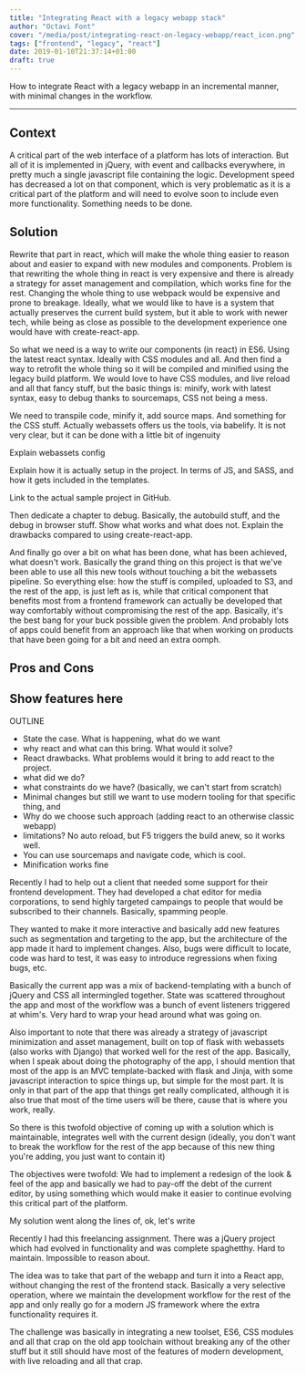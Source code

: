 ```yaml
---
title: "Integrating React with a legacy webapp stack"
author: "Octavi Font"
cover: "/media/post/integrating-react-on-legacy-webapp/react_icon.png"
tags: ["frontend", "legacy", "react"]
date: 2019-01-10T21:37:14+01:00
draft: true
---
```


How to integrate React with a legacy webapp in an incremental manner, with minimal changes in the workflow.

<!--more-->

<!-- I should put here a header image of some screen with code or whatever -->
------------

## Context
A critical part of the web interface of a platform has lots of interaction. But all of it is implemented in jQuery, with event and callbacks everywhere, in pretty much a single javascript file containing the logic. Development speed has decreased a lot on that component, which is very problematic as it is a critical part of the platform and will need to evolve soon to include even more functionality. Something needs to be done.

## Solution
Rewrite that part in react, which will make the whole thing easier to reason about and easier to expand with new modules and components. Problem is that rewriting the whole thing in react is very expensive and there is already a strategy for asset management and compilation, which works fine for the rest. Changing the whole thing to use webpack would be expensive and prone to breakage. Ideally, what we would like to have is a system that actually preserves the current build system, but it able to work with newer tech, while being as close as possible to the development experience one would have with create-react-app.

So what we need is a way to write our components (in react) in ES6. Using the latest react syntax. Ideally with CSS modules and all. And then find a way to retrofit the whole thing so it will be compiled and minified using the legacy build platform. We would love to have CSS modules, and live reload and all that fancy stuff, but the basic things is: minify, work with latest syntax, easy to debug thanks to sourcemaps, CSS not being a mess.

We need to transpile code, minify it, add source maps. And something for the CSS stuff. Actually webassets offers us the tools, via babelify. It is not very clear, but it can be done with a little bit of ingenuity

Explain webassets config

Explain how it is actually setup in the project. In terms of JS, and SASS, and how it gets included in the templates.

Link to the actual sample project in GitHub.

Then dedicate a chapter to debug. Basically, the autobuild stuff, and the debug in browser stuff. Show what works and what does not. Explain the drawbacks compared to using create-react-app.

And finally go over a bit on what has been done, what has been achieved, what doesn't work. Basically the grand thing on this project is that we've been able to use all this new tools without touching a bit the webassets pipeline. So everything else: how the stuff is compiled, uploaded to S3, and the rest of the app, is just left as is, while that critical component that benefits most from a frontend framework can actually be developed that way comfortably without compromising the rest of the app. Basically, it's the best bang for your buck possible given the problem. And probably lots of apps could benefit from an approach like that when working on products that have been going for a bit and need an extra oomph.


## Pros and Cons

## Show features here

OUTLINE

- State the case. What is happening, what do we want
- why react and what can this bring. What would it solve?
- React drawbacks. What problems would it bring to add react to the project.
- what did we do?
- what constraints do we have? (basically, we can't start from scratch)
- Minimal changes but still we want to use modern tooling for that specific thing, and 
- Why do we choose such approach (adding react to an otherwise classic webapp)
- limitations? No auto reload, but F5 triggers the build anew, so it works well.
- You can use sourcemaps and navigate code, which is cool.
- Minification works fine

Recently I had to help out a client that needed some support for their frontend development. They had developed a chat editor for media corporations, to send highly targeted campaings to people that would be subscribed to their channels. Basically, spamming people.

They wanted to make it more interactive and basically add new features such as segmentation and targeting to the app, but the architecture of the app made it hard to implement changes. Also, bugs were difficult to locate, code was hard to test, it was easy to introduce regressions when fixing bugs, etc.

Basically the current app was a mix of backend-templating with a bunch of jQuery and CSS all intermingled together. State was scattered throughout the app and most of the workflow was a bunch of event listeners triggered at whim's. Very hard to wrap your head around what was going on.

Also important to note that there was already a strategy of javascript minimization and asset management, built on top of flask with webassets (also works with Django) that worked well for the rest of the app. Basically, when I speak about doing the photography of the app, I should mention that most of the app is an MVC template-backed with flask and Jinja, with some javascript interaction to spice things up, but simple for the most part. It is only in that part of the app that things get really complicated, although it is also true that most of the time users will be there, cause that is where you work, really.

So there is this twofold objective of coming up with a solution which is maintainable, integrates well with the current design (ideally, you don't want to break the workflow for the rest of the app because of this new thing you're adding, you just want to contain it)

The objectives were twofold: We had to implement a redesign of the look & feel of the app and basically we had to pay-off the debt of the current editor, by using something which would make it easier to continue evolving this critical part of the platform.

My solution went along the lines of, ok, let's write 

Recently I had this freelancing assignment. There was a jQuery project which had evolved in functionality and was complete spaghetthy. Hard to maintain. Impossible to reason about.

The idea was to take that part of the webapp and turn it into a React app, without changing the rest of the frontend stack. Basically a very selective operation, where we maintain the development workflow for the rest of the app and only really go for a modern JS framework where the extra functionality requires it.

The challenge was basically in integrating a new toolset, ES6, CSS modules and all that crap on the old app toolchain without breaking any of the other stuff but it still should have most of the features of modern development, with live reloading and all that crap.
